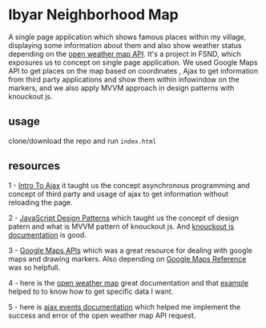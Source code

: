 # Ibyar Neighborhood Map

A single page application which shows famous places within my village, displaying some information about them and also show weather status depending on the [open weather map API](https://openweathermap.org/current).
It's a project in FSND, which exposures us to concept on single page application.
We used Google Maps API to get places on the map based on coordinates , Ajax to get information from third party applications and show them within infowindow on the markers, and we also apply MVVM approach in design patterns with knouckout js.

## usage

clone/download the repo and run `index.html`

## resources

1 - [Intro To Ajax](https://www.udacity.com/course/intro-to-ajax--ud110) it taught us the concept asynchronous programming and concept of third party and usage of ajax to get information without reloading the page.

2 - [JavaScript Design Patterns](https://www.udacity.com/course/javascript-design-patterns--ud989) which taught us the concept of design patern and what is MVVM pattern of knouckout js. And [knouckout js documentation](http://knockoutjs.com/documentation/introduction.html) is good.

3 - [Google Maps APIs](https://www.udacity.com/course/google-maps-apis--ud864) which was a great resource for dealing with google maps and drawing markers. Also depending on [Google Maps Reference](https://developers.google.com/maps/documentation/javascript/3.exp/reference) was so helpfull.

4 - here is the [open weather map](https://openweathermap.org/current) great documentation and that [example](http://samples.openweathermap.org/data/2.5/weather?lat=35&lon=139&appid=b1b15e88fa797225412429c1c50c122a1) helped to to know how to get specific data I want.

5 - here is [ajax events documentation](http://api.jquery.com/Ajax_Events/) which helped me implement the success and error of the open weather map API request.
